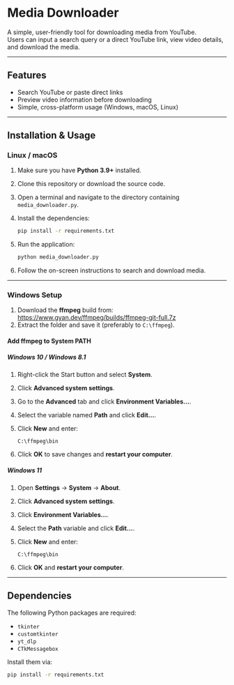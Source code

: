 # Media Downloader

A simple, user-friendly tool for downloading media from YouTube.  
Users can input a search query or a direct YouTube link, view video details, and download the media.

---

## Features

- Search YouTube or paste direct links  
- Preview video information before downloading  
- Simple, cross-platform usage (Windows, macOS, Linux)

---

## Installation & Usage

### Linux / macOS

1. Make sure you have **Python 3.9+** installed.
2. Clone this repository or download the source code.
3. Open a terminal and navigate to the directory containing `media_downloader.py`.
4. Install the dependencies:

   ```bash
   pip install -r requirements.txt
   ```

5. Run the application:

   ```bash
   python media_downloader.py
   ```

6. Follow the on-screen instructions to search and download media.

---

### Windows Setup

1. Download the **ffmpeg** build from:  
   https://www.gyan.dev/ffmpeg/builds/ffmpeg-git-full.7z  
2. Extract the folder and save it (preferably to `C:\ffmpeg`).

#### Add ffmpeg to System PATH

##### Windows 10 / Windows 8.1

1. Right-click the Start button and select **System**.
2. Click **Advanced system settings**.
3. Go to the **Advanced** tab and click **Environment Variables...**.
4. Select the variable named **Path** and click **Edit...**.
5. Click **New** and enter:

   ```
   C:\ffmpeg\bin
   ```

6. Click **OK** to save changes and **restart your computer**.

##### Windows 11

1. Open **Settings** → **System** → **About**.
2. Click **Advanced system settings**.
3. Click **Environment Variables...**.
4. Select the **Path** variable and click **Edit...**.
5. Click **New** and enter:

   ```
   C:\ffmpeg\bin
   ```

6. Click **OK** and **restart your computer**.

---

## Dependencies

The following Python packages are required:

- `tkinter`
- `customtkinter`
- `yt_dlp`
- `CTkMessagebox`

Install them via:

```bash
pip install -r requirements.txt
```
